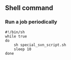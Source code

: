 ## Shell command

### Run a job periodically
```
#!/bin/sh
while true
do
    sh special_svn_script.sh
    sleep 10
done
```
